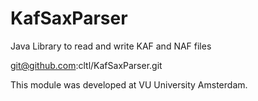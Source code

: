 KafSaxParser
============

Java Library to read and write KAF and NAF files

git@github.com:cltl/KafSaxParser.git

This module was developed at VU University Amsterdam.
